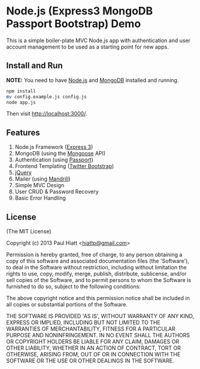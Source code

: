 # Node.js (Express3 MongoDB Passport Bootstrap) Demo

This is a simple boiler-plate MVC Node.js app with authentication and user account management to be used as a starting point for new apps.

## Install and Run

**NOTE:** You need to have [Node.js](http://nodejs.org/) and [MongoDB](http://www.mongodb.org/) installed and running.

```sh
npm install
mv config.example.js config.js
node app.js
```
Then visit [http://localhost:3000/](http://localhost:3000/).

## Features

1. Node.js Framework ([Express 3](http://expressjs.com/))
2. MongoDB (using the [Mongoose](http://mongoosejs.com/) API)
3. Authentication (using [Passport](http://mongoosejs.com/))
4. Frontend Templating ([Twitter Bootstrap](http://twitter.github.io/bootstrap/index.html))
5. [jQuery](http://jquery.com/)
6. Mailer (using [Mandrill](http://mandrill.com/))
7. Simple MVC Design
8. User CRUD & Password Recovery
9. Basic Error Handling

## License

(The MIT License)

Copyright (c) 2013 Paul Hiatt <[hiattp@gmail.com](mailto:hiattp@gmail.com)>

Permission is hereby granted, free of charge, to any person obtaining a copy of this software and associated documentation files (the 'Software'), to deal in the Software without restriction, including without limitation the rights to use, copy, modify, merge, publish, distribute, sublicense, and/or sell copies of the Software, and to permit persons to whom the Software is furnished to do so, subject to the following conditions:

The above copyright notice and this permission notice shall be included in all copies or substantial portions of the Software.

THE SOFTWARE IS PROVIDED 'AS IS', WITHOUT WARRANTY OF ANY KIND, EXPRESS OR IMPLIED, INCLUDING BUT NOT LIMITED TO THE WARRANTIES OF MERCHANTABILITY, FITNESS FOR A PARTICULAR PURPOSE AND NONINFRINGEMENT. IN NO EVENT SHALL THE AUTHORS OR COPYRIGHT HOLDERS BE LIABLE FOR ANY CLAIM, DAMAGES OR OTHER LIABILITY, WHETHER IN AN ACTION OF CONTRACT, TORT OR OTHERWISE, ARISING FROM, OUT OF OR IN CONNECTION WITH THE SOFTWARE OR THE USE OR OTHER DEALINGS IN THE SOFTWARE.